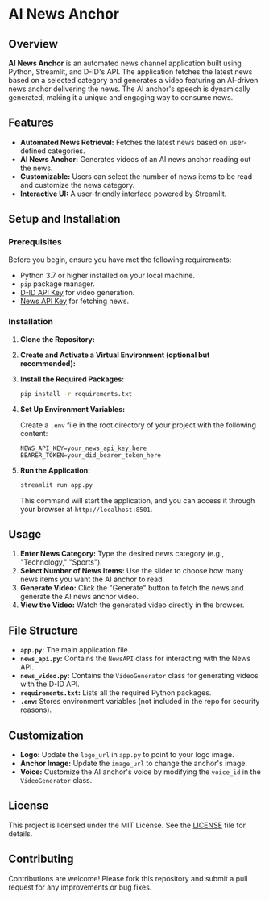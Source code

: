 # AI News Anchor

## Overview

**AI News Anchor** is an automated news channel application built using Python, Streamlit, and D-ID's API. The application fetches the latest news based on a selected category and generates a video featuring an AI-driven news anchor delivering the news. The AI anchor's speech is dynamically generated, making it a unique and engaging way to consume news.

## Features

- **Automated News Retrieval:** Fetches the latest news based on user-defined categories.
- **AI News Anchor:** Generates videos of an AI news anchor reading out the news.
- **Customizable:** Users can select the number of news items to be read and customize the news category.
- **Interactive UI:** A user-friendly interface powered by Streamlit.

## Setup and Installation

### Prerequisites

Before you begin, ensure you have met the following requirements:

- Python 3.7 or higher installed on your local machine.
- `pip` package manager.
- [D-ID API Key](https://www.d-id.com) for video generation.
- [News API Key](https://newsapi.org/) for fetching news.

### Installation

1. **Clone the Repository:**

2. **Create and Activate a Virtual Environment (optional but recommended):**

3. **Install the Required Packages:**

    ```bash
    pip install -r requirements.txt
    ```

4. **Set Up Environment Variables:**

    Create a `.env` file in the root directory of your project with the following content:

    ```plaintext
    NEWS_API_KEY=your_news_api_key_here
    BEARER_TOKEN=your_did_bearer_token_here
    ```

5. **Run the Application:**

    ```bash
    streamlit run app.py
    ```

    This command will start the application, and you can access it through your browser at `http://localhost:8501`.

## Usage

1. **Enter News Category:** Type the desired news category (e.g., "Technology," "Sports").
2. **Select Number of News Items:** Use the slider to choose how many news items you want the AI anchor to read.
3. **Generate Video:** Click the "Generate" button to fetch the news and generate the AI news anchor video.
4. **View the Video:** Watch the generated video directly in the browser.

## File Structure

- **`app.py`:** The main application file.
- **`news_api.py`:** Contains the `NewsAPI` class for interacting with the News API.
- **`news_video.py`:** Contains the `VideoGenerator` class for generating videos with the D-ID API.
- **`requirements.txt`:** Lists all the required Python packages.
- **`.env`:** Stores environment variables (not included in the repo for security reasons).

## Customization

- **Logo:** Update the `logo_url` in `app.py` to point to your logo image.
- **Anchor Image:** Update the `image_url` to change the anchor's image.
- **Voice:** Customize the AI anchor's voice by modifying the `voice_id` in the `VideoGenerator` class.

## License

This project is licensed under the MIT License. See the [LICENSE](LICENSE) file for details.

## Contributing

Contributions are welcome! Please fork this repository and submit a pull request for any improvements or bug fixes.
